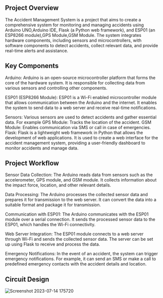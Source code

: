 Project Overview
----------------------------------------------------------------------------------------------------------------------------------------------------
The Accident Management System is a project that aims to create a comprehensive system for monitoring and managing accidents using Arduino UNO,Arduino IDE, Flask (a Python web framework), and ESP01 (an ESP8266 module),GPS Module,GSM Module. The system integrates hardware components, including sensors and microcontrollers, with software components to detect accidents, collect relevant data, and provide real-time alerts and assistance.

Key Components
----------------------------------------------------------------------------------------------------------------------------------------------------
Arduino: Arduino is an open-source microcontroller platform that forms the core of the hardware system. It is responsible for collecting data from various sensors and controlling other components.

ESP01 (ESP8266 Module): ESP01 is a Wi-Fi enabled microcontroller module that allows communication between the Arduino and the internet. It enables the system to send data to a web server and receive real-time notifications.

Sensors: Various sensors are used to detect accidents and gather essential data. For example
    GPS Module: Tracks the location of the accident.
    GSM Module: Enables communication via SMS or call in case of emergencies.
Flask: Flask is a lightweight web framework in Python that allows the development of web applications. It is used to create a web interface for the accident management system, providing a user-friendly dashboard to monitor accidents and manage data.

Project Workflow
-------------------------------------------------------------------------------------------------------------------------------------------------
Sensor Data Collection: The Arduino reads data from sensors such as the accelerometer, GPS module, and GSM module. It collects information about the impact force, location, and other relevant details.

Data Processing: The Arduino processes the collected sensor data and prepares it for transmission to the web server. It can convert the data into a suitable format and package it for transmission.

Communication with ESP01: The Arduino communicates with the ESP01 module over a serial connection. It sends the processed sensor data to the ESP01, which handles the Wi-Fi connectivity.

Web Server Integration: The ESP01 module connects to a web server through Wi-Fi and sends the collected sensor data. The server can be set up using Flask to receive and process the data.

Emergency Notifications: In the event of an accident, the system can trigger emergency notifications. For example, it can send an SMS or make a call to predefined emergency contacts with the accident details and location.

Circuit Design
--------------------------------------------------------------------------------------------------------------------------------------------------

![Screenshot 2023-07-14 175720](https://github.com/sanjith-21/FEC/assets/95207736/c136f7a0-423b-4ebb-834e-f7f16d0a3e94)


